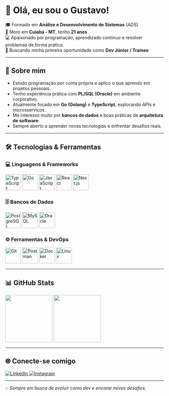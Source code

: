 # 👋 Olá, eu sou o Gustavo!

🎓 Formado em **Análise e Desenvolvimento de Sistemas** (ADS)  
📍 Moro em **Cuiabá - MT**, tenho **21 anos**  
💻 Apaixonado por programação, aprendizado contínuo e resolver problemas de forma prática  
🎯 Buscando minha primeira oportunidade como **Dev Júnior / Trainee**  

---

## 🚀 Sobre mim
- Estudo programação por conta própria e aplico o que aprendo em projetos pessoais.  
- Tenho experiência prática com **PL/SQL (Oracle)** em ambiente corporativo.  
- Atualmente focado em **Go (Golang)** e **TypeScript**, explorando APIs e microsserviços.  
- Me interesso muito por **bancos de dados** e boas práticas de **arquitetura de software**.  
- Sempre aberto a aprender novas tecnologias e enfrentar desafios reais.

---

## 🛠️ Tecnologias & Ferramentas

### 💻 Linguagens & Frameworks
<div align="left">
  <img src="https://cdn.jsdelivr.net/gh/devicons/devicon/icons/typescript/typescript-original.svg" alt="TypeScript" width="50" height="50"/>
  <img src="https://cdn.jsdelivr.net/gh/devicons/devicon/icons/go/go-original.svg" alt="Go" width="50" height="50"/>
  <img src="https://cdn.jsdelivr.net/gh/devicons/devicon/icons/javascript/javascript-original.svg" alt="JavaScript" width="50" height="50"/>
  <img src="https://cdn.jsdelivr.net/gh/devicons/devicon/icons/react/react-original.svg" alt="React" width="50" height="50"/>
  <img src="https://cdn.jsdelivr.net/gh/devicons/devicon/icons/nextjs/nextjs-line.svg" alt="Next.js" width="50" height="50"/>
</div>

### 🗄️ Bancos de Dados
<div align="left">
  <img src="https://cdn.jsdelivr.net/gh/devicons/devicon/icons/postgresql/postgresql-original.svg" alt="PostgreSQL" width="50" height="50"/>
  <img src="https://cdn.jsdelivr.net/gh/devicons/devicon/icons/mysql/mysql-original.svg" alt="MySQL" width="50" height="50"/>
  <img src="https://cdn.jsdelivr.net/gh/devicons/devicon/icons/oracle/oracle-original.svg" alt="Oracle" width="50" height="50"/>
</div>

### ⚙️ Ferramentas & DevOps
<div align="left">
  <img src="https://cdn.jsdelivr.net/gh/devicons/devicon/icons/git/git-original.svg" alt="Git" width="50" height="50"/>
  <img src="https://www.vectorlogo.zone/logos/getpostman/getpostman-icon.svg" alt="Postman" width="50" height="50"/>
  <img src="https://cdn.jsdelivr.net/gh/devicons/devicon/icons/docker/docker-original.svg" alt="Docker" width="50" height="50"/>
  <img src="https://cdn.jsdelivr.net/gh/devicons/devicon/icons/linux/linux-original.svg" alt="Linux" width="50" height="50"/>
</div>

---

## 📊 GitHub Stats

<div align="left">
  <img src="https://github-readme-stats.vercel.app/api?username=gustavoz65&show_icons=true&theme=radical&include_all_commits=true&count_private=true" height="150" />
  <img src="https://github-readme-stats.vercel.app/api/top-langs?username=gustavoz65&layout=compact&langs_count=6&theme=dracula" height="150" />
</div>

---

## 🌐 Conecte-se comigo
<div align="left">
  <a href="https://www.linkedin.com/in/seu-perfil-aqui/" target="_blank">
    <img src="https://img.shields.io/badge/LinkedIn-0077B5?style=for-the-badge&logo=linkedin&logoColor=white" alt="LinkedIn"/>
  </a>
  <a href="https://www.instagram.com/iamgustavo.r/" target="_blank">
    <img src="https://img.shields.io/badge/Instagram-E4405F?style=for-the-badge&logo=instagram&logoColor=white" alt="Instagram"/>
  </a>
</div>

---

💡 *Sempre em busca de evoluir como dev e encarar novos desafios.*
